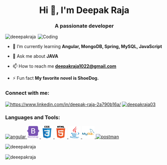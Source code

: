 <h1 align="center">Hi 👋, I'm Deepak Raja</h1>
<h3 align="center">A passionate developer</h3>
<img align="right" alt="Coding" width="400" src="https://hack.codingblocks.com/_nuxt/img/d688d5e.gif">

<p align="left"> <img src="https://komarev.com/ghpvc/?username=deeepakraja&label=Profile%20views&color=0e75b6&style=flat" alt="deeepakraja" /> </p>

- 🌱 I’m currently learning **Angular, MongoDB, Spring, MySQL, JavaScript**

- 💬 Ask me about **JAVA**

- 📫 How to reach me **deepakraja1022@gmail.com**

- ⚡ Fun fact **My favorite novel is ShoeDog.**

<h3 align="left">Connect with me:</h3>
<p align="left">
<a href="https://linkedin.com/in/https://www.linkedin.com/in/deepak-raja-2a790b16a/" target="blank"><img align="center" src="https://raw.githubusercontent.com/rahuldkjain/github-profile-readme-generator/master/src/images/icons/Social/linked-in-alt.svg" alt="https://www.linkedin.com/in/deepak-raja-2a790b16a/" height="30" width="40" /></a>
<a href="https://www.leetcode.com/deepakraja03" target="blank"><img align="center" src="https://raw.githubusercontent.com/rahuldkjain/github-profile-readme-generator/master/src/images/icons/Social/leet-code.svg" alt="deepakraja03" height="30" width="40" /></a>
</p>

<h3 align="left">Languages and Tools:</h3>
<p align="left"> <a href="https://angular.io" target="_blank" rel="noreferrer"> <img src="https://angular.io/assets/images/logos/angular/angular.svg" alt="angular" width="40" height="40"/> </a> <a href="https://getbootstrap.com" target="_blank" rel="noreferrer"> <img src="https://raw.githubusercontent.com/devicons/devicon/master/icons/bootstrap/bootstrap-plain-wordmark.svg" alt="bootstrap" width="40" height="40"/> </a> <a href="https://www.w3schools.com/css/" target="_blank" rel="noreferrer"> <img src="https://raw.githubusercontent.com/devicons/devicon/master/icons/css3/css3-original-wordmark.svg" alt="css3" width="40" height="40"/> </a> <a href="https://www.w3.org/html/" target="_blank" rel="noreferrer"> <img src="https://raw.githubusercontent.com/devicons/devicon/master/icons/html5/html5-original-wordmark.svg" alt="html5" width="40" height="40"/> </a> <a href="https://www.java.com" target="_blank" rel="noreferrer"> <img src="https://raw.githubusercontent.com/devicons/devicon/master/icons/java/java-original.svg" alt="java" width="40" height="40"/> </a> <a href="https://www.mysql.com/" target="_blank" rel="noreferrer"> <img src="https://raw.githubusercontent.com/devicons/devicon/master/icons/mysql/mysql-original-wordmark.svg" alt="mysql" width="40" height="40"/> </a> <a href="https://postman.com" target="_blank" rel="noreferrer"> <img src="https://www.vectorlogo.zone/logos/getpostman/getpostman-icon.svg" alt="postman" width="40" height="40"/> </a> </p>

<p><img align="center" src="https://github-readme-stats.vercel.app/api/top-langs?username=deeepakraja&show_icons=true&locale=en&layout=compact" alt="deeepakraja" /></p>

<p><img align="center" src="https://github-readme-streak-stats.herokuapp.com/?user=deeepakraja&" alt="deeepakraja" /></p>
